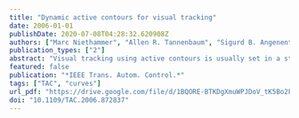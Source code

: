 ```yaml
---
title: "Dynamic active contours for visual tracking"
date: 2006-01-01
publishDate: 2020-07-08T04:28:32.620908Z
authors: ["Marc Niethammer", "Allen R. Tannenbaum", "Sigurd B. Angenent"]
publication_types: ["2"]
abstract: "Visual tracking using active contours is usually set in a static framework. The active contour tracks the object of interest in a given frame of an image sequence. A subsequent prediction step ensures good initial placement for the next frame. This approach is unnatural; the curve evolution gets decoupled from the actual dynamics of the objects to be tracked. True dynamical approaches exist, all being marker particle based and thus prone to the shortcomings of such particle-based implementations. In particular, topological changes are not handled naturally in this framework. The now classical level set approach is tailored for evolutions of manifolds of codimension one. However, dynamic curve evolution is at least a codimension two problem. We propose an efficient, level set based approach for dynamic curve evolution, which addresses the artificial separation of segmentation and prediction while retaining all the desirable properties of the level set formulation. It is based on a new energy minimization functional which, for the first time, puts dynamics into the geodesic active contour framework."
featured: false
publication: "*IEEE Trans. Autom. Control.*"
tags: ["TAC", "curves"]
url_pdf: "https://drive.google.com/file/d/1BQORE-BTKDgXmuWPJDoV_tK5Bo2FH7kA"
doi: "10.1109/TAC.2006.872837"
---
```


